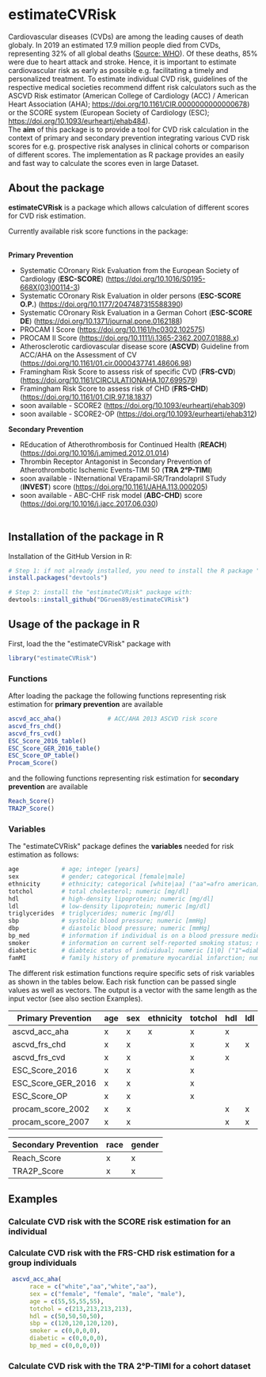 # estimateCVRisk #

Cardiovascular diseases (CVDs) are among the leading causes of death globaly. In 2019 an estimated 17.9 million people died from CVDs, representing 32% of all global deaths ([Source: WHO](https://www.who.int/en/news-room/fact-sheets/detail/cardiovascular-diseases-(cvds))). Of these deaths, 85% were due to heart attack and stroke. Hence, it is important to estimate cardiovascular risk as early as possible e.g. facilitating a timely and personalized treatment. 
To estimate individual CVD risk, guidelines of the respective medical societies recommend diffent risk calculators such as the ASCVD Risk estimator (American College of Cardiology (ACC) / American Heart Association (AHA); https://doi.org/10.1161/CIR.0000000000000678) or the SCORE system (European Society of Cardiology (ESC); https://doi.org/10.1093/eurheartj/ehab484).<br/>
The **aim** of this package is to provide a tool for CVD risk calculation in the context of primary and secondary prevention integrating various CVD risk scores for e.g. prospective risk analyses in clinical cohorts or comparison of different scores. The implementation as R package provides an easily and fast way to calculate the scores even in large Dataset. 

## About the package ##

**estimateCVRisk** is a package which allows calculation of different scores for CVD risk estimation.<br/>

Currently available risk score functions in the package:<br/><br/>

**Primary Prevention**<br/>
- Systematic COronary Risk Evaluation from the European Society of Cardiology (**ESC-SCORE**) (https://doi.org/10.1016/S0195-668X(03)00114-3)<br/>
- Systematic COronary Risk Evaluation in older persons (**ESC-SCORE O.P.**) (https://doi.org/10.1177/2047487315588390)<br/>
- Systematic COronary Risk Evaluation in a German Cohort (**ESC-SCORE DE**) (https://doi.org/10.1371/journal.pone.0162188)<br/>
- PROCAM I Score (https://doi.org/10.1161/hc0302.102575)<br/> 
- PROCAM II Score (https://doi.org/10.1111/j.1365-2362.2007.01888.x)<br/>
- Atherosclerotic cardiovascular disease score (**ASCVD**) Guideline from ACC/AHA on the Assessment of CV (https://doi.org/10.1161/01.cir.0000437741.48606.98)<br/>
- Framingham Risk Score to assess risk of specific CVD (**FRS-CVD**) (https://doi.org/10.1161/CIRCULATIONAHA.107.699579)<br/>
- Framingham Risk Score to assess risk of CHD (**FRS-CHD**) (https://doi.org/10.1161/01.CIR.97.18.1837)<br/>
- soon available - SCORE2 (https://doi.org/10.1093/eurheartj/ehab309)<br/>
- soon available - SCORE2-OP (https://doi.org/10.1093/eurheartj/ehab312)<br/>


**Secondary Prevention**<br/>
- REducation of Atherothrombosis for Continued Health (**REACH**) (https://doi.org/10.1016/j.amjmed.2012.01.014)<br/>
- Thrombin Receptor Antagonist in Secondary Prevention of Atherothrombotic Ischemic Events-TIMI 50 (**TRA 2°P-TIMI**)<br/>
- soon available - INternational VErapamil‐SR/Trandolapril STudy (**INVEST**) score (https://doi.org/10.1161/JAHA.113.000205)<br/>
- soon available - ABC-CHF risk model (**ABC-CHD**) score (https://doi.org/10.1016/j.jacc.2017.06.030)<br/><br/>


## Installation of the package in R ##

Installation of the GitHub Version in R:
```R
# Step 1: if not already installed, you need to install the R package "devtools":
install.packages("devtools")

# Step 2: install the "estimateCVRisk" package with:
devtools::install_github("DGruen89/estimateCVRisk")
```

## Usage of the package in R ##

First, load the the "estimateCVRisk" package with
```R
library("estimateCVRisk")
```

### Functions ###

After loading the package the following functions representing risk estimation for **primary prevention** are available

```R
ascvd_acc_aha()             # ACC/AHA 2013 ASCVD risk score
ascvd_frs_chd()             
ascvd_frs_cvd()
ESC_Score_2016_table()
ESC_Score_GER_2016_table()
ESC_Score_OP_table()
Procam_Score()
```

and the following functions representing risk estimation for **secondary prevention** are available
```R
Reach_Score()
TRA2P_Score()
```

### Variables ###

The "estimateCVRisk" package defines the **variables** needed for risk estimation as follows:

```R
age            # age; integer [years]
sex            # gender; categorical [female|male]
ethnicity      # ethnicity; categorical [white|aa] ("aa"=afro american)
totchol        # total cholesterol; numeric [mg/dl]
hdl            # high-density lipoprotein; numeric [mg/dl]
ldl            # low-density lipoprotein; numeric [mg/dl]
triglycerides  # triglycerides; numeric [mg/dl]
sbp            # systolic blood pressure; numeric [mmHg]
dbp            # diastolic blood pressure; numeric [mmHg]
bp_med         # information if individual is on a blood pressure medication; numeric [1|0] ("1"=yes;"0"=no)
smoker         # information on current self-reported smoking status; numeric [1|0] ("1"=smoker;"0"=non-smoker)
diabetic       # diabteic status of individual; numeric [1|0] ("1"=diabetic;"0"=non-diabetic)
famMI          # family history of premature myocardial infarction; numeric [1|0] ("1"=yes;"0"=no)

```

The different risk estimation functions require specific sets of risk variables as shown in the tables below. Each risk function can be passed single values as well as vectors. The output is a vector with the same length as the input vector (see also section Examples).

Primary Prevention  | age | sex | ethnicity | totchol | hdl | ldl | triglycerides | sbp | dbp | bp_med | smoker | diabetic | famMI |        
------------------- | --- |-----|-----------|---------|-----|-----|---------------|-----|-----|--------|--------|----------|-------|
ascvd_acc_aha       | x   | x   | x         | x       | x   |     |               | x   |     | x      | x      | x        |       |
ascvd_frs_chd       | x   | x   |           | x       | x   | x   |               | x   | x   |        | x      | x        |       |
ascvd_frs_cvd       | x   | x   |           | x       | x   |     |               | x   |     | x      | x      | x        |       |
ESC_Score_2016      | x   | x   |           | x       |     |     |               | x   |     |        | x      |          |       |
ESC_Score_GER_2016  | x   | x   |           | x       |     |     |               | x   |     |        | x      |          |       |
ESC_Score_OP        | x   | x   |           | x       |     |     |               | x   |     |        | x      |          |       |
procam_score_2002   | x   | x   |           |         | x   | x   | x             | x   |     |        | x      | x        |  x    |
procam_score_2007   | x   | x   |           |         | x   | x   | x             | x   |     |        | x      | x        |  x    |

Secondary Prevention | race | gender          
-------------------- | ---- |-------------
Reach_Score          | x    | x
TRA2P_Score          | x    | x




## Examples ##

### Calculate CVD risk with the SCORE risk estimation for an individual ###

### Calculate CVD risk with the FRS-CHD risk estimation for a group individuals ###

```R
 ascvd_acc_aha(
      race = c("white","aa","white","aa"),
      sex = c("female", "female", "male", "male"),
      age = c(55,55,55,55),
      totchol = c(213,213,213,213),
      hdl = c(50,50,50,50),
      sbp = c(120,120,120,120),
      smoker = c(0,0,0,0),
      diabetic = c(0,0,0,0),
      bp_med = c(0,0,0,0))
```

### Calculate CVD risk with the TRA 2°P-TIMI for a cohort dataset ###


